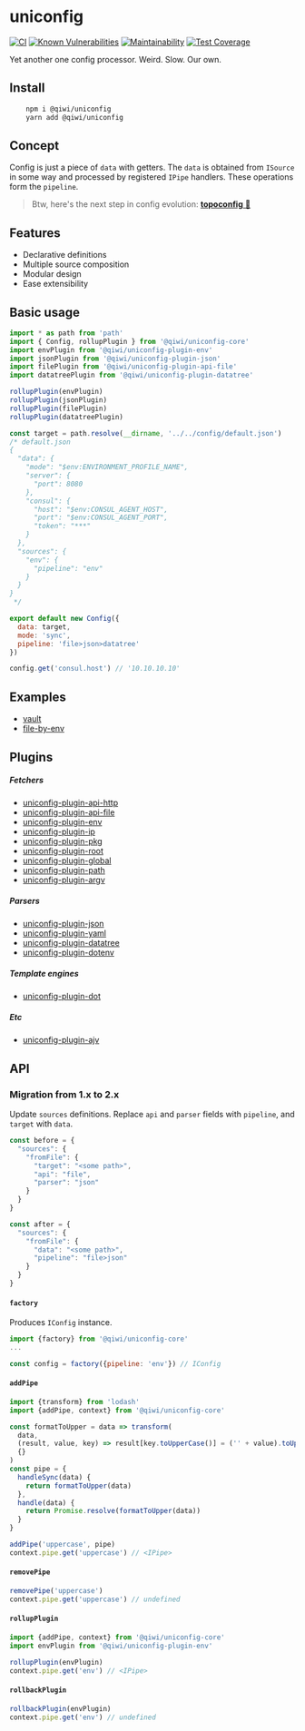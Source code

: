 # uniconfig

[![CI](https://github.com/qiwi/uniconfig/actions/workflows/ci.yaml/badge.svg?branch=master)](https://github.com/qiwi/uniconfig/actions/workflows/ci.yaml)
[![Known Vulnerabilities](https://snyk.io/test/github/qiwi/uniconfig/badge.svg)](https://snyk.io/test/github/qiwi/uniconfig)
[![Maintainability](https://api.codeclimate.com/v1/badges/2b7e955e5e675161fc56/maintainability)](https://codeclimate.com/github/qiwi/uniconfig/maintainability)
[![Test Coverage](https://api.codeclimate.com/v1/badges/2b7e955e5e675161fc56/test_coverage)](https://codeclimate.com/github/qiwi/uniconfig/test_coverage)

Yet another one config processor. Weird. Slow. Our own.

## Install
```bash
    npm i @qiwi/uniconfig
    yarn add @qiwi/uniconfig
```

## Concept
Config is just a piece of `data` with getters. The `data` is obtained from `ISource` in some way and processed by registered `IPipe` handlers.
These operations form the `pipeline`.

> Btw, here's the next step in config evolution: [**topoconfig** 🚀](https://github.com/antongolub/misc/tree/master/packages/topoconfig/core)

## Features
* Declarative definitions
* Multiple source composition
* Modular design
* Ease extensibility

## Basic usage
```javascript
import * as path from 'path'
import { Config, rollupPlugin } from '@qiwi/uniconfig-core'
import envPlugin from '@qiwi/uniconfig-plugin-env'
import jsonPlugin from '@qiwi/uniconfig-plugin-json'
import filePlugin from '@qiwi/uniconfig-plugin-api-file'
import datatreePlugin from '@qiwi/uniconfig-plugin-datatree'

rollupPlugin(envPlugin)
rollupPlugin(jsonPlugin)
rollupPlugin(filePlugin)
rollupPlugin(datatreePlugin)

const target = path.resolve(__dirname, '../../config/default.json')
/* default.json
{
  "data": {
    "mode": "$env:ENVIRONMENT_PROFILE_NAME",
    "server": {
      "port": 8080
    },
    "consul": {
      "host": "$env:CONSUL_AGENT_HOST",
      "port": "$env:CONSUL_AGENT_PORT",
      "token": "***"
    }
  },
  "sources": {
    "env": {
      "pipeline": "env"
    }
  }
}
 */

export default new Config({
  data: target,
  mode: 'sync',
  pipeline: 'file>json>datatree' 
})

config.get('consul.host') // '10.10.10.10'
```

## Examples
* [vault](./examples/vault.md)
* [file-by-env](./examples/file-by-env-value.md)

## Plugins
##### Fetchers
* [uniconfig-plugin-api-http](./packages/uniconfig-plugin-api-http/README.md)
* [uniconfig-plugin-api-file](./packages/uniconfig-plugin-api-file/README.md)
* [uniconfig-plugin-env](./packages/uniconfig-plugin-env/README.md)
* [uniconfig-plugin-ip](./packages/uniconfig-plugin-ip/README.md)
* [uniconfig-plugin-pkg](./packages/uniconfig-plugin-pkg/README.md)
* [uniconfig-plugin-root](./packages/uniconfig-plugin-root/README.md)
* [uniconfig-plugin-global](./packages/uniconfig-plugin-global/README.md)
* [uniconfig-plugin-path](./packages/uniconfig-plugin-path/README.md)
* [uniconfig-plugin-argv](./packages/uniconfig-plugin-argv/README.md)
##### Parsers
* [uniconfig-plugin-json](./packages/uniconfig-plugin-json/README.md)
* [uniconfig-plugin-yaml](./packages/uniconfig-plugin-yaml/README.md)
* [uniconfig-plugin-datatree](./packages/uniconfig-plugin-datatree/README.md)
* [uniconfig-plugin-dotenv](./packages/uniconfig-plugin-dotenv/README.md)

##### Template engines
* [uniconfig-plugin-dot](./packages/uniconfig-plugin-dot/README.md)

##### Etc
* [uniconfig-plugin-ajv](./packages/uniconfig-plugin-ajv/README.md)


## API
### Migration from 1.x to 2.x
Update `sources` definitions. Replace `api` and `parser` fields with `pipeline`, and `target` with `data`.
```javascript
const before = {
  "sources": {
    "fromFile": {
      "target": "<some path>",
      "api": "file",
      "parser": "json"
    }
  }
}

const after = {
  "sources": {
    "fromFile": {
      "data": "<some path>",
      "pipeline": "file>json"
    }
  }
}
```

#### `factory`
Produces `IConfig` instance.
```javascript
import {factory} from '@qiwi/uniconfig-core'
...

const config = factory({pipeline: 'env'}) // IConfig
```

#### `addPipe`
```javascript
import {transform} from 'lodash'
import {addPipe, context} from '@qiwi/uniconfig-core'

const formatToUpper = data => transform(
  data,
  (result, value, key) => result[key.toUpperCase()] = ('' + value).toUpperCase(),
  {}
)
const pipe = {
  handleSync(data) {
    return formatToUpper(data)
  },
  handle(data) {
    return Promise.resolve(formatToUpper(data))
  }
}

addPipe('uppercase', pipe)
context.pipe.get('uppercase') // <IPipe>
```

#### `removePipe`
```javascript
removePipe('uppercase')
context.pipe.get('uppercase') // undefined
```

#### `rollupPlugin`
```javascript
import {addPipe, context} from '@qiwi/uniconfig-core'
import envPlugin from '@qiwi/uniconfig-plugin-env'

rollupPlugin(envPlugin)
context.pipe.get('env') // <IPipe>
```

#### `rollbackPlugin`
```javascript
rollbackPlugin(envPlugin)
context.pipe.get('env') // undefined
```
